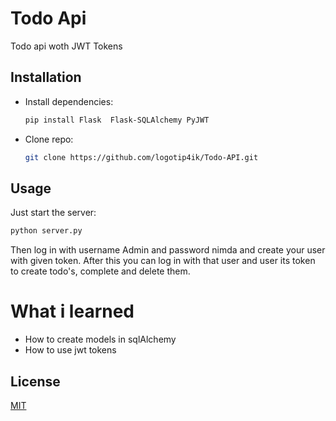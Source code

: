 # Todo Api
Todo api woth JWT Tokens

## Installation

* Install dependencies:
    ```bash
    pip install Flask  Flask-SQLAlchemy PyJWT
    ```
* Clone repo:
    ```bash
    git clone https://github.com/logotip4ik/Todo-API.git
    ```

## Usage
Just start the server:
```bash
python server.py
```
Then log in with username Admin and password nimda and create your user with given token.
After this you can log in with that user and user its token to create todo's, complete and delete them.

# What i learned
* How to create models in sqlAlchemy
* How to use jwt tokens

## License
[MIT](https://choosealicense.com/licenses/mit/)
